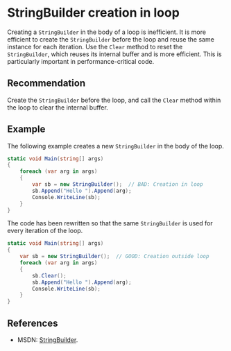 # StringBuilder creation in loop
Creating a `StringBuilder` in the body of a loop is inefficient. It is more efficient to create the `StringBuilder` before the loop and reuse the same instance for each iteration. Use the `Clear` method to reset the `StringBuilder`, which reuses its internal buffer and is more efficient. This is particularly important in performance-critical code.


## Recommendation
Create the `StringBuilder` before the loop, and call the `Clear` method within the loop to clear the internal buffer.


## Example
The following example creates a new `StringBuilder` in the body of the loop.


```csharp
static void Main(string[] args)
{
    foreach (var arg in args)
    {
        var sb = new StringBuilder();  // BAD: Creation in loop
        sb.Append("Hello ").Append(arg);
        Console.WriteLine(sb);
    }
}

```
The code has been rewritten so that the same `StringBuilder` is used for every iteration of the loop.


```csharp
static void Main(string[] args)
{
    var sb = new StringBuilder();  // GOOD: Creation outside loop
    foreach (var arg in args)
    {
        sb.Clear();
        sb.Append("Hello ").Append(arg);
        Console.WriteLine(sb);
    }
}

```

## References
* MSDN: [StringBuilder](http://msdn.microsoft.com/en-us/library/system.text.stringbuilder.aspx).
